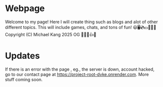 # Webpage

Welcome to my page! Here I will create thing such as blogs and alot of other different topics.
This will include games, chats, and tons of fun! 😃🖥️💿💵🔌💡🪩
Copyright (C) Michael Kang 2025 OG 🥇✅🤫👍😅

# Updates

If there is an error with the page , eg., the server is down, account hacked, go to our contact
page at https://project-root-dvke.onrender.com. More stuff coming soon.

